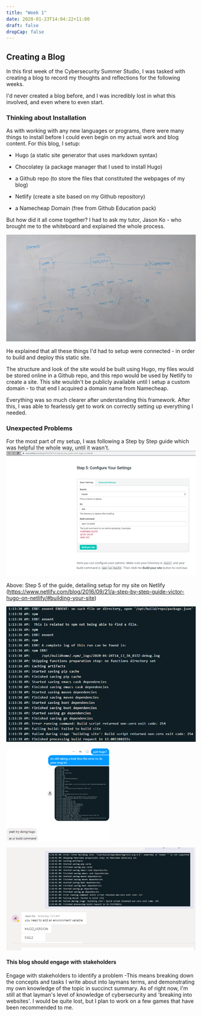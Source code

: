 ```yaml
---
title: "Week 1"
date: 2020-01-23T14:04:22+11:00
draft: false
dropCap: false
---
```

## Creating a Blog
In this first week of the Cybersecurity Summer Studio, I was tasked with creating a blog to record my thoughts and reflections for the following weeks.

I'd never created a blog before, and I was incredibly lost in what this involved, and even where to even start. 

### Thinking about Installation
As with working with any new languages or programs, there were many things to install before I could even begin on my actual work and blog content. For this blog, I setup:

- Hugo (a static site generator that uses markdown syntax)

- Chocolatey (a package manager that I used to install Hugo)

- a Github repo (to store the files that constituted the webpages of my blog)

- Netlify (create a site based on my Github repository)

- a Namecheap Domain (free from Github Education pack)

But how did it all come together? I had to ask my tutor, Jason Ko - who brought me to the whiteboard and explained the whole process.

![alt text](https://raw.githubusercontent.com/friedchicken1/summer-studio/master/data/img/whiteboardexplain.jpg)

He explained that all these things I'd had to setup were connected - in order to build and deploy this static site. 

The structure and look of the site would be built using Hugo, my files would be stored online in a Github repo, and this repo would be used by Netlify to create a site. This site wouldn't be publicly available until I setup a custom domain - to that end I acquired a domain name from Namecheap. 

Everything was so much clearer after understanding this framework. After this, I was able to fearlessly get to work on correctly setting up everything I needed.

### Unexpected Problems
For the most part of my setup, I was following a Step by Step guide which was helpful the whole way, until it wasn't.
![alt text](https://raw.githubusercontent.com/friedchicken1/summer-studio/master/data/img/hugo%20orig.png)

Above: Step 5 of the guide, detailing setup for my site on Netlify (https://www.netlify.com/blog/2016/09/21/a-step-by-step-guide-victor-hugo-on-netlify/#building-your-site)



![alt text](https://raw.githubusercontent.com/friedchicken1/summer-studio/master/data/img/error%20hugo.png)

![alt text](https://raw.githubusercontent.com/friedchicken1/summer-studio/master/data/img/hugo%20fix.png)



![alt text](https://raw.githubusercontent.com/friedchicken1/summer-studio/master/data/img/environmental%20variable.png)




#### This blog should engage with stakeholders


Engage with stakeholders to identify a problem
-This means breaking down the concepts and tasks I write about into laymans terms, and demonstrating my own knowledge of the topic in succinct summary. 
As of right now, I'm still at that layman's level of knowledge of cybersecurity and 'breaking into websites'. I would be quite lost, but I plan to work on a few games that have been recommended to me.

